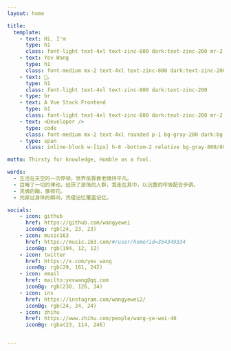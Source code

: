 ```yaml
---
layout: home

title:
  template:
    - text: Hi, I'm
      type: h1
      class: font-light text-4xl text-zinc-800 dark:text-zinc-200 mr-2
    - text: Yev Wang
      type: h1
      class: font-medium mx-2 text-4xl text-zinc-800 dark:text-zinc-200
    - text: 👋。
      type: h1
      class: font-light text-4xl text-zinc-800 dark:text-zinc-200
    - type: br
    - text: A Vue Stack Frontend
      type: h1
      class: font-light text-4xl text-zinc-800 dark:text-zinc-200 mr-2
    - text: <Developer />
      type: code
      class: font-medium mx-2 text-4xl rounded p-1 bg-gray-200 dark:bg-gray-800/0 hover:dark:bg-gray-800/100 bg-opacity-0 hover:bg-opacity-100 transition-background duration-200 text-zinc-800 dark:text-zinc-200 mr-2
    - type: span
      class: inline-block w-[1px] h-8 -bottom-2 relative bg-gray-800/80 dark:bg-gray-200/80 opacity-0 group-hover:opacity-100 transition-opacity duration-200 group-hover:animation-blink text-zinc-800 dark:text-zinc-200

motto: Thirsty for knowledge, Humble as a fool.

words:
  - 生活在天空的一次停顿，世界依靠衰老维持平凡。
  - 目睹了一切的律动，经历了游荡的人群，我走在其中，以沉重的呼吸配合步调。
  - 灵魂的酶，像荷花。
  - 光穿过身体的瞬间，凭借记忆覆盖记忆。

socials:
    - icon: github
      href: https://github.com/wangyewei
      iconBg: rgb(24, 23, 23)
    - icon: music163
      href: https://music.163.com/#/user/home?id=354349334
      iconBg: rgb(194, 12, 12)
    - icon: twitter
      href: https://x.com/yev_wang
      iconBg: rgb(29, 161, 242)
    - icon: email
      href: mailto:yevwang@qq.com
      iconBg: rgb(230, 126, 34)
    - icon: ins
      href: https://instagram.com/wangyewei2/
      iconBg: rgb(24, 24, 24)
    - icon: zhihu
      href: https://www.zhihu.com/people/wang-ye-wei-40
      iconBg: rgba(23, 114, 246)


---
```

